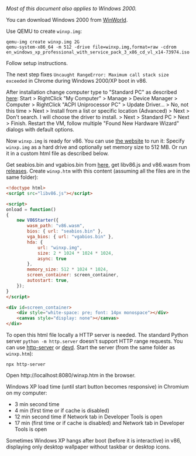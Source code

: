 *Most of this document also applies to Windows 2000.*

You can download Windows 2000 from [WinWorld](https://winworldpc.com/download/413638c2-8d18-c39a-11c3-a4e284a2c3a5).

Use QEMU to create `winxp.img`:

```
qemu-img create winxp.img 2G
qemu-system-x86_64 -m 512 -drive file=winxp.img,format=raw -cdrom en_windows_xp_professional_with_service_pack_3_x86_cd_vl_x14-73974.iso
```

Follow setup instructions.

The next step fixes `Uncaught RangeError: Maximum call stack size exceeded` in Chrome during Windows 2000/XP boot in v86.

After installation change computer type to "Standard PC" as described [here](http://web.archive.org/web/20220528021535/https://www.scm-pc-card.de/file/manual/FAQ/acpi_uninstallation_windows_xp_english.pdf):
Start > RightClick "My Computer" > Manage >
Device Manager > Computer > RightClick "ACPI Uniprocessor PC" > Update Driver... >
No, not this time > Next > Install from a list or specific location (Advanced) > Next >
Don't search. I will choose the driver to install. > Next > Standard PC > Next > Finish.
Restart the VM, follow multiple "Found New Hardware Wizard" dialogs with default options.

Now `winxp.img` is ready for v86. You can use [the website](https://copy.sh/v86/) to run it:
Specify `winxp.img` as a hard drive and optionally set memory size to 512 MB.
Or run it in a custom html file as described below.

Get seabios.bin and vgabios.bin from [here](https://github.com/copy/v86/tree/master/bios),
get libv86.js and v86.wasm from [releases](https://github.com/copy/v86/releases/tag/latest).
Create `winxp.htm` with this content (assuming all the files are in the same folder):

```html
<!doctype html>
<script src="libv86.js"></script>

<script>
onload = function()
{
    new V86Starter({
        wasm_path: "v86.wasm",
        bios: { url: "seabios.bin" },
        vga_bios: { url: "vgabios.bin" },
        hda: {
            url: "winxp.img",
            size: 2 * 1024 * 1024 * 1024,
            async: true
        },
        memory_size: 512 * 1024 * 1024,
        screen_container: screen_container,
        autostart: true,
    });
}
</script>

<div id=screen_container>
    <div style="white-space: pre; font: 14px monospace"></div>
    <canvas style="display: none"></canvas>
</div>
```

To open this html file locally a HTTP server is needed. The standard Python server `python -m http.server` doesn't support HTTP range requests.
You can use [http-server](https://www.npmjs.com/package/http-server) or [devd](https://github.com/cortesi/devd).
Start the server (from the same folder as `winxp.htm`):
```
npx http-server
```
Open http://localhost:8080/winxp.htm in the browser.

Windows XP load time (until start button becomes responsive) in Chromium on my computer:
* 3 min second time
* 4 min (first time or if cache is disabled)
* 12 min second time if Network tab in Developer Tools is open
* 17 min (first time or if cache is disabled) and Network tab in Developer Tools is open

Sometimes Windows XP hangs after boot (before it is interactive) in v86,
displaying only desktop wallpaper without taskbar or desktop icons.
